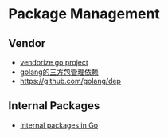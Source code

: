 # Package Management

## Vendor
* [vendorize go project](http://caibirdme.github.io/2017/01/15/vendorize-go-project/)
* [golang的三方包管理依赖](https://gocn.io/question/682)
* <https://github.com/golang/dep>

## Internal Packages
* [Internal packages in Go](https://stackoverflow.com/questions/41571946/internal-packages-in-go)
